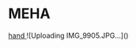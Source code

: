 <H1>MEHA</H1>
<A href="https://3.bp.blogspot.com/-Y1CE3s7lSkY/WGya9FhG5YI/AAAAAAACSNs/LmPJb49Y6vYDb3VvIUv587FNBAIpfuhFwCLcB/s1600/bridal-mehndi-designs-for-wedding-4.jpg">
hand
</A>
<BODY background="C:\Users\ragav mali\Desktop\QR Code\IMG_0002.JPG">
</BODY>
![Uploading IMG_9905.JPG…]()
